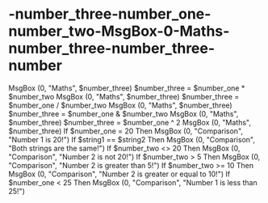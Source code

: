 # -number_three-number_one-number_two-MsgBox-0-Maths-number_three-number_three-number
MsgBox (0, "Maths", $number_three) $number_three = $number_one * $number_two MsgBox (0, "Maths", $number_three) $number_three = $number_one / $number_two MsgBox (0, "Maths", $number_three) $number_three = $number_one &amp; $number_two MsgBox (0, "Maths", $number_three) $number_three = $number_one ^ 2 MsgBox (0, "Maths", $number_three) If $number_one = 20 Then MsgBox (0, "Comparison", "Number 1 is 20!") If $string1 == $string2 Then MsgBox (0, "Comparison", "Both strings are the same!") If $number_two &lt;> 20 Then MsgBox (0, "Comparison", "Number 2 is not 20!") If $number_two > 5 Then MsgBox (0, "Comparison", "Number 2 is greater than 5!") If $number_two >= 10 Then MsgBox (0, "Comparison", "Number 2 is greater or equal to 10!") If $number_one &lt; 25 Then MsgBox (0, "Comparison", "Number 1 is less than 25!")
